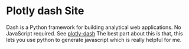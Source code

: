 # Plotly dash Site

Dash is a Python framework for building analytical web applications.
No JavaScript required. See [plotly-dash](https://plot.ly/products/dash/)
The best part about this is that, this lets you use python to generate
javascript which is really helpful for me. 
